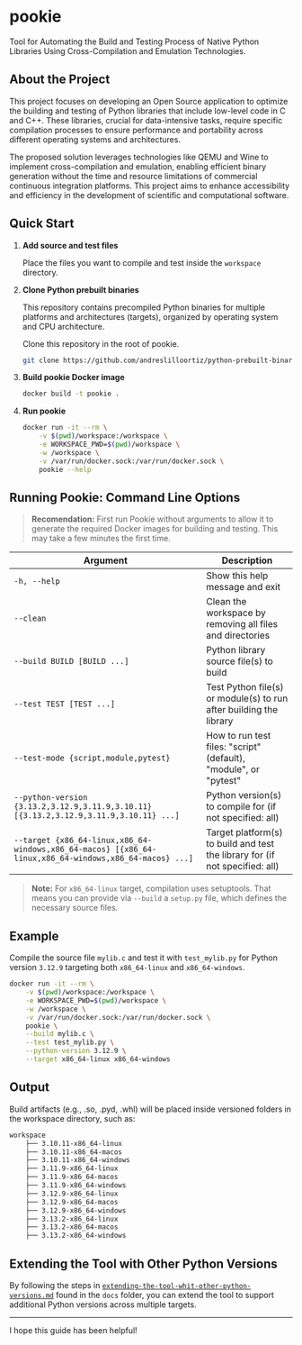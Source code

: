 # pookie

Tool for Automating the Build and Testing Process of Native Python Libraries Using Cross-Compilation and Emulation Technologies.

## About the Project

This project focuses on developing an Open Source application to optimize the building and testing of Python libraries that include low-level code in C and C++. These libraries, crucial for data-intensive tasks, require specific compilation processes to ensure performance and portability across different operating systems and architectures.

The proposed solution leverages technologies like QEMU and Wine to implement cross-compilation and emulation, enabling efficient binary generation without the time and resource limitations of commercial continuous integration platforms. This project aims to enhance accessibility and efficiency in the development of scientific and computational software.

## Quick Start

1. **Add source and test files**

    Place the files you want to compile and test inside the `workspace` directory.

2. **Clone Python prebuilt binaries**

    This repository contains precompiled Python binaries for multiple platforms and architectures (targets), organized by operating system and CPU architecture.

    Clone this repository in the root of pookie.

    ```bash
    git clone https://github.com/andreslilloortiz/python-prebuilt-binaries.git
    ```
3. **Build pookie Docker image**

    ```bash
    docker build -t pookie .
    ```

4. **Run pookie**

    ```bash
    docker run -it --rm \
        -v $(pwd)/workspace:/workspace \
        -e WORKSPACE_PWD=$(pwd)/workspace \
        -w /workspace \
        -v /var/run/docker.sock:/var/run/docker.sock \
        pookie --help
    ```
## Running Pookie: Command Line Options

> **Recomendation:** First run Pookie without arguments to allow it to generate the required Docker images for building and testing. This may take a few minutes the first time.

| Argument                                                                                               | Description                                                                  |
|--------------------------------------------------------------------------------------------------------|------------------------------------------------------------------------------|
| `-h, --help`                                                                                           | Show this help message and exit                                              |
| `--clean`                                                                                              | Clean the workspace by removing all files and directories                    |
| `--build BUILD [BUILD ...]`                                                                            | Python library source file(s) to build                                       |
| `--test TEST [TEST ...]`                                                                               | Test Python file(s) or module(s) to run after building the library           |
| `--test-mode {script,module,pytest}`                                                                   | How to run test files: "script" (default), "module", or "pytest"             |
| `--python-version {3.13.2,3.12.9,3.11.9,3.10.11} [{3.13.2,3.12.9,3.11.9,3.10.11} ...]`                 | Python version(s) to compile for (if not specified: all)                     |
| `--target {x86_64-linux,x86_64-windows,x86_64-macos} [{x86_64-linux,x86_64-windows,x86_64-macos} ...]` | Target platform(s) to build and test the library for (if not specified: all) |

> **Note:** For `x86_64-linux` target, compilation uses setuptools. That means you can provide via `--build` a `setup.py` file, which defines the necessary source files.

## Example

Compile the source file `mylib.c` and test it with `test_mylib.py` for Python version `3.12.9` targeting both `x86_64-linux` and `x86_64-windows`.

```bash
docker run -it --rm \
    -v $(pwd)/workspace:/workspace \
    -e WORKSPACE_PWD=$(pwd)/workspace \
    -w /workspace \
    -v /var/run/docker.sock:/var/run/docker.sock \
    pookie \
    --build mylib.c \
    --test test_mylib.py \
    --python-version 3.12.9 \
    --target x86_64-linux x86_64-windows
```

## Output

Build artifacts (e.g., .so, .pyd, .whl) will be placed inside versioned folders in the workspace directory, such as:

```bash
workspace
    ├── 3.10.11-x86_64-linux
    ├── 3.10.11-x86_64-macos
    ├── 3.10.11-x86_64-windows
    ├── 3.11.9-x86_64-linux
    ├── 3.11.9-x86_64-macos
    ├── 3.11.9-x86_64-windows
    ├── 3.12.9-x86_64-linux
    ├── 3.12.9-x86_64-macos
    ├── 3.12.9-x86_64-windows
    ├── 3.13.2-x86_64-linux
    ├── 3.13.2-x86_64-macos
    ├── 3.13.2-x86_64-windows
```

## Extending the Tool with Other Python Versions

By following the steps in [`extending-the-tool-whit-other-python-versions.md`](docs/extending-the-tool-whit-other-python-versions.md) found in the `docs` folder, you can extend the tool to support additional Python versions across multiple targets.

---

I hope this guide has been helpful!